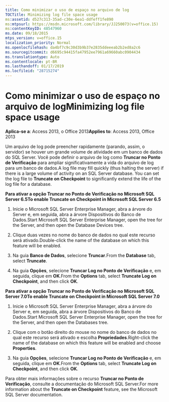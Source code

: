 ```yaml
---
title: Como minimizar o uso de espaço no arquivo de log
TOCTitle: Minimizing log file space usage
ms:assetid: d527c313-35ad-c30e-6ea1-ddfeff1fe890
ms:mtpsurl: https://msdn.microsoft.com/library/JJ250073(v=office.15)
ms:contentKeyID: 48547960
ms.date: 09/18/2015
mtps_version: v=office.15
localization_priority: Normal
ms.openlocfilehash: da4bf7c9c30d3b9b37e2835ddeeeab2b2ed8a2c6
ms.sourcegitcommit: d6695c94415fa47952ee7961a69660abc0904434
ms.translationtype: Auto
ms.contentlocale: pt-BR
ms.lasthandoff: 01/17/2019
ms.locfileid: "28715274"
---
```

# <a name="minimizing-log-file-space-usage"></a><span data-ttu-id="618e1-102">Como minimizar o uso de espaço no arquivo de log</span><span class="sxs-lookup"><span data-stu-id="618e1-102">Minimizing log file space usage</span></span>

<span data-ttu-id="618e1-103">**Aplica-se a**: Access 2013, o Office 2013</span><span class="sxs-lookup"><span data-stu-id="618e1-103">**Applies to**: Access 2013, Office 2013</span></span>

<span data-ttu-id="618e1-p101">Um arquivo de log pode preencher rapidamente (parando, assim, o servidor) se houver um grande volume de atividade em um banco de dados do SQL Server. Você pode definir o arquivo de log como **Truncar no Ponto de Verificação** para ampliar significativamente a vida do arquivo de log para um banco de dados.</span><span class="sxs-lookup"><span data-stu-id="618e1-p101">A log file may fill quickly (thus halting the server) if there is a large volume of activity on an SQL Server database. You can set the log file to **Truncate on Checkpoint** to significantly extend the life of the log file for a database.</span></span>

<span data-ttu-id="618e1-106">**Para ativar a opção Truncar no Ponto de Verificação no Microsoft SQL Server 6.5**</span><span class="sxs-lookup"><span data-stu-id="618e1-106">**To enable Truncate on Checkpoint in Microsoft SQL Server 6.5**</span></span>

1.  <span data-ttu-id="618e1-107">Inicie o Microsoft SQL Server Enterprise Manager, abra a árvore do Server e, em seguida, abra a árvore Dispositivos do Banco de Dados.</span><span class="sxs-lookup"><span data-stu-id="618e1-107">Start Microsoft SQL Server Enterprise Manager, open the tree for the Server, and then open the Database Devices tree.</span></span>

2.  <span data-ttu-id="618e1-108">Clique duas vezes no nome do banco de dados no qual este recurso será ativado.</span><span class="sxs-lookup"><span data-stu-id="618e1-108">Double-click the name of the database on which this feature will be enabled.</span></span>

3.  <span data-ttu-id="618e1-109">Na guia **Banco de Dados**, selecione **Truncar**.</span><span class="sxs-lookup"><span data-stu-id="618e1-109">From the **Database** tab, select **Truncate**.</span></span>

4.  <span data-ttu-id="618e1-110">Na guia **Opções**, selecione **Truncar Log no Ponto de Verificação** e, em seguida, clique em **OK**.</span><span class="sxs-lookup"><span data-stu-id="618e1-110">From the **Options** tab, select **Truncate Log on Checkpoint**, and then click **OK**.</span></span>

<span data-ttu-id="618e1-111">**Para ativar a opção Truncar no Ponto de Verificação no Microsoft SQL Server 7.0**</span><span class="sxs-lookup"><span data-stu-id="618e1-111">**To enable Truncate on Checkpoint in Microsoft SQL Server 7.0**</span></span>

1.  <span data-ttu-id="618e1-112">Inicie o Microsoft SQL Server Enterprise Manager, abra a árvore do Server e, em seguida, abra a árvore Dispositivos do Banco de Dados.</span><span class="sxs-lookup"><span data-stu-id="618e1-112">Start Microsoft SQL Server Enterprise Manager, open the tree for the Server, and then open the Databases tree.</span></span>

2.  <span data-ttu-id="618e1-113">Clique com o botão direito do mouse no nome do banco de dados no qual este recurso será ativado e escolha **Propriedades**.</span><span class="sxs-lookup"><span data-stu-id="618e1-113">Right-click the name of the database on which this feature will be enabled and choose **Properties**.</span></span>

3.  <span data-ttu-id="618e1-114">Na guia **Opções**, selecione **Truncar Log no Ponto de Verificação** e, em seguida, clique em **OK**.</span><span class="sxs-lookup"><span data-stu-id="618e1-114">From the **Options** tab, select **Truncate Log on Checkpoint**, and then click **OK**.</span></span>

<span data-ttu-id="618e1-115">Para obter mais informações sobre o recurso **Truncar no Ponto de Verificação**, consulte a documentação do Microsoft SQL Server.</span><span class="sxs-lookup"><span data-stu-id="618e1-115">For more information about the **Truncate on Checkpoint** feature, see the Microsoft SQL Server documentation.</span></span>

